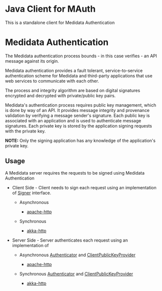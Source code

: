 # Java Client for MAuth

This is a standalone client for Medidata Authentication

# Medidata Authentication

The Medidata authentication process bounds - in this case verifies - an API message against its origin.

Medidata authentication provides a fault tolerant, service-to-service authentication scheme for Medidata and third-party applications that use web services to communicate with each other.

The process and integrity algorithm are based on digital signatures encrypted and decrypted with private/public key pairs.

Medidata's authentication process requires public key management, which is done by way of an API. It provides message integrity and provenance validation by verifying a message sender's signature. Each public key is associated with an application and is used to authenticate message signatures. Each private key is stored by the application signing requests with the private key. 

**NOTE:** Only the signing application has any knowledge of the application's private key.

## Usage
A Medidata server requires the requests to be signed using Medidata Authentication

  * Client Side - Client needs to sign each request using an implementation of [Signer](modules/mauth-signer/src/main/java/com/mdsol/mauth/Signer.java) interface.
    - Asynchronous
      - [apache-http](modules/mauth-signer-apachehttp)
    
    - Synchronous
      - [akka-http](modules/mauth-signer-akka-http)
  
  * Server Side - Server authenticates each request using an implementation of
    - Asynchronous [Authenticator](modules/mauth-authenticator/src/main/java/com/mdsol/mauth/Authenticator.java) and [ClientPublicKeyProvider](modules/mauth-authenticator/src/main/java/com/mdsol/mauth/utils/ClientPublicKeyProvider.java)
      - [apache-http](modules/mauth-authenticator-apachehttp)
    
    - Synchronous [Authenticator](modules/mauth-authenticator/src/main/scala/com/mdsol/mauth/scaladsl/Authenticator.scala) and [ClientPublicKeyProvider](modules/mauth-authenticator/src/main/scala/com/mdsol/mauth/scaladsl/utils/ClientPublicKeyProvider.scala)
      - [akka-http](modules/mauth-authenticator-akka-http)
